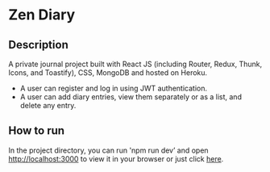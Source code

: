 # Zen Diary

## Description
A private journal project built with React JS (including Router, Redux, Thunk, Icons, and Toastify), CSS, MongoDB and hosted on Heroku.

* A user can register and log in using JWT authentication.
* A user can add diary entries, view them separately or as a list, and delete any entry.

## How to run
In the project directory, you can run 'npm run dev’ and open [http://localhost:3000](http://localhost:3000) to view it in your browser or just click [here](https://zen-diary.herokuapp.com).
